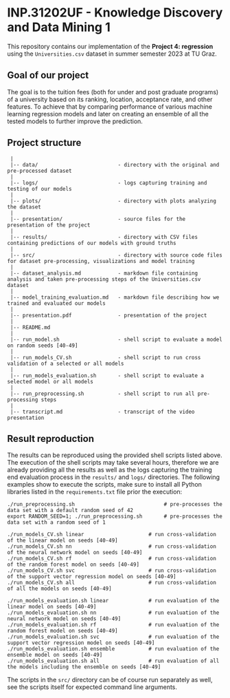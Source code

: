 # INP.31202UF - Knowledge Discovery and Data Mining 1
This repository contains our implementation of the **Project 4: regression** using the `Universities.csv` dataset in summer semester 2023 at TU Graz.

## Goal of our project
The goal is to the tuition fees (both for under and post graduate programs) of a university based on its ranking, location, acceptance rate, and other features. To achieve that by comparing performance of various machine learning regression models and later on creating an ensemble of all the tested models to further improve the prediction.

## Project structure
```
 |
 |-- data/                          - directory with the original and pre-processed dataset
 |
 |-- logs/                          - logs capturing training and testing of our models 
 |
 |-- plots/                         - directory with plots analyzing the dataset
 |
 |-- presentation/                  - source files for the presentation of the project
 |
 |-- results/                       - directory with CSV files containing predictions of our models with ground truths
 |
 |-- src/                           - directory with source code files for dataset pre-processing, visualizations and model training
 |
 |-- dataset_analysis.md            - markdown file containing analysis and taken pre-processing steps of the Universities.csv dataset
 |
 |-- model_training_evaluation.md   - markdown file describing how we trained and evaluated our models
 |
 |-- presentation.pdf               - presentation of the project
 |
 |-- README.md
 |
 |-- run_model.sh                   - shell script to evaluate a model on random seeds [40-49]
 |
 |-- run_models_CV.sh               - shell script to run cross validation of a selected or all models
 |
 |-- run_models_evaluation.sh       - shell script to evaluate a selected model or all models
 |
 |-- run_preprocessing.sh           - shell script to run all pre-processing steps
 |
 |-- transcript.md                  - transcript of the video presentation
```

## Result reproduction
The results can be reproduced using the provided shell scripts listed above. The execution of the shell scripts may take several hours, therefore we are already providing all the results as well as the logs capturing the training end evaluation process in the `results/` and `logs/` directories. The following examples show to execute the scripts, make sure to install all Python libraries listed in the `requirements.txt` file prior the execution:
```
./run_preprocessing.sh                             # pre-processes the data set with a default random seed of 42
export RANDOM_SEED=1; ./run_preprocessing.sh       # pre-processes the data set with a random seed of 1
``` 

```
./run_models_CV.sh linear                     # run cross-validation of the linear model on seeds [40-49]
./run_models_CV.sh nn                         # run cross-validation of the neural network model on seeds [40-49]
./run_models_CV.sh rf                         # run cross-validation of the random forest model on seeds [40-49]
./run_models_CV.sh svc                        # run cross-validation of the support vector regression model on seeds [40-49]
./run_models_CV.sh all                        # run cross-validation of all the models on seeds [40-49]
```

```
./run_models_evaluation.sh linear             # run evaluation of the linear model on seeds [40-49]
./run_models_evaluation.sh nn                 # run evaluation of the neural network model on seeds [40-49]
./run_models_evaluation.sh rf                 # run evaluation of the random forest model on seeds [40-49]
./run_models_evaluation.sh svc                # run evaluation of the support vector regression model on seeds [40-49]
./run_models_evaluation.sh ensemble           # run evaluation of the ensemble model on seeds [40-49]
./run_models_evaluation.sh all                # run evaluation of all the models including the ensemble on seeds [40-49]
```

The scripts in the `src/` directory can be of course run separately as well, see the scripts itself for expected command line arguments.